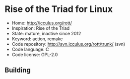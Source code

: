 # Rise of the Triad for Linux

- Home: http://icculus.org/rott/
- Inspiration: Rise of the Triad
- State: mature, inactive since 2012
- Keyword: action, remake
- Code repository: http://svn.icculus.org/rott/trunk/ (svn)
- Code language: C
- Code license: GPL-2.0

## Building
